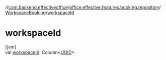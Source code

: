 //[com.backend.effectiveoffice](../../../index.md)/[office.effective.features.booking.repository](../index.md)/[WorkspaceBooking](index.md)/[workspaceId](workspace-id.md)

# workspaceId

[jvm]\
val [workspaceId](workspace-id.md): Column&lt;[UUID](https://docs.oracle.com/javase/8/docs/api/java/util/UUID.html)&gt;
